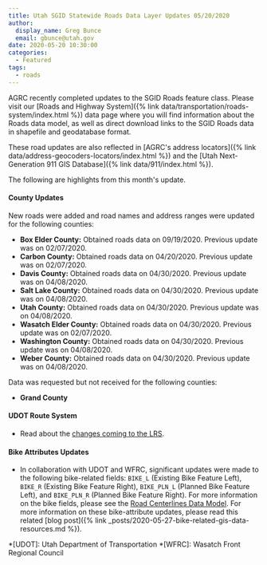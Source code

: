 ```yaml
---
title: Utah SGID Statewide Roads Data Layer Updates 05/20/2020
author:
  display_name: Greg Bunce
  email: gbunce@utah.gov
date: 2020-05-20 10:30:00
categories:
  - Featured
tags:
  - roads
---
```


AGRC recently completed updates to the SGID Roads feature class. Please visit our [Roads and Highway System]({% link data/transportation/roads-system/index.html %}) data page where you will find information about the Roads data model, as well as direct download links to the SGID Roads data in shapefile and geodatabase format.

These road updates are also reflected in [AGRC's address locators]({% link data/address-geocoders-locators/index.html %}) and the [Utah Next-Generation 911 GIS Database]({% link data/911/index.html %}).

The following are highlights from this month's update.

#### County Updates

New roads were added and road names and address ranges were updated for the following counties:

- **Box Elder County:** Obtained roads data on 09/19/2020. Previous update was on 02/07/2020.
- **Carbon County:** Obtained roads data on 04/20/2020. Previous update was on 02/07/2020.
- **Davis County:** Obtained roads data on 04/30/2020. Previous update was on 04/08/2020.
- **Salt Lake County:** Obtained roads data on 04/30/2020. Previous update was on 04/08/2020.
- **Utah County:** Obtained roads data on 04/30/2020. Previous update was on 04/08/2020.
- **Wasatch Elder County:** Obtained roads data on 04/30/2020. Previous update was on 02/07/2020.
- **Washington County:** Obtained roads data on 04/30/2020. Previous update was on 04/08/2020.
- **Weber County:** Obtained roads data on 04/30/2020. Previous update was on 04/08/2020.

Data was requested but not received for the following counties:

- **Grand County**

#### UDOT Route System

- Read about the [changes coming to the LRS](https://drive.google.com/file/d/1t03AWYHeqTjssTSKnzn60ygdIB-nqEAF/view).

#### Bike Attributes Updates

- In collaboration with UDOT and WFRC, significant updates were made to the following bike-related fields: `BIKE_L` (Existing Bike Feature Left), `BIKE_R` (Existing Bike Feature Right), `BIKE_PLN_L` (Planned Bike Feature Left), and `BIKE_PLN_R` (Planned Bike Feature Right). For more information on the bike fields, please see the [Road Centerlines Data Model](https://docs.google.com/spreadsheets/d/1jQ_JuRIEtzxj60F0FAGmdu5JrFpfYBbSt3YzzCjxpfI/edit#gid=811360546). For more information on these bike-attribute updates, please read this related [blog post]({% link _posts/2020-05-27-bike-related-gis-data-resources.md %}).

*[UDOT]: Utah Department of Transportation
*[WFRC]: Wasatch Front Regional Council
